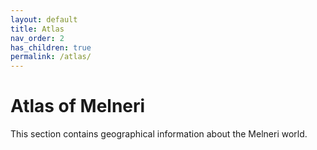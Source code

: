 ```yaml
---
layout: default
title: Atlas
nav_order: 2
has_children: true
permalink: /atlas/
---
```


# Atlas of Melneri

This section contains geographical information about the Melneri world.